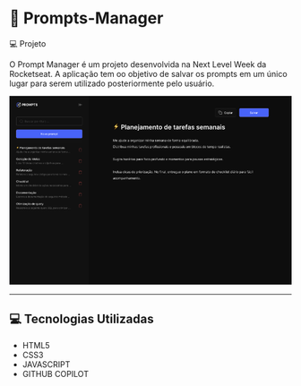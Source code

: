 # 🎉 Prompts-Manager 

💻 Projeto

O Prompt Manager é um projeto desenvolvida na Next Level Week da Rocketseat. A aplicação tem oo objetivo de salvar os prompts em um único lugar
para serem utilizado posteriormente pelo usuário.  

![imagem do layout](./assets/layout.png)

---

## 💻 Tecnologias Utilizadas
- HTML5
- CSS3
- JAVASCRIPT
- GITHUB COPILOT




